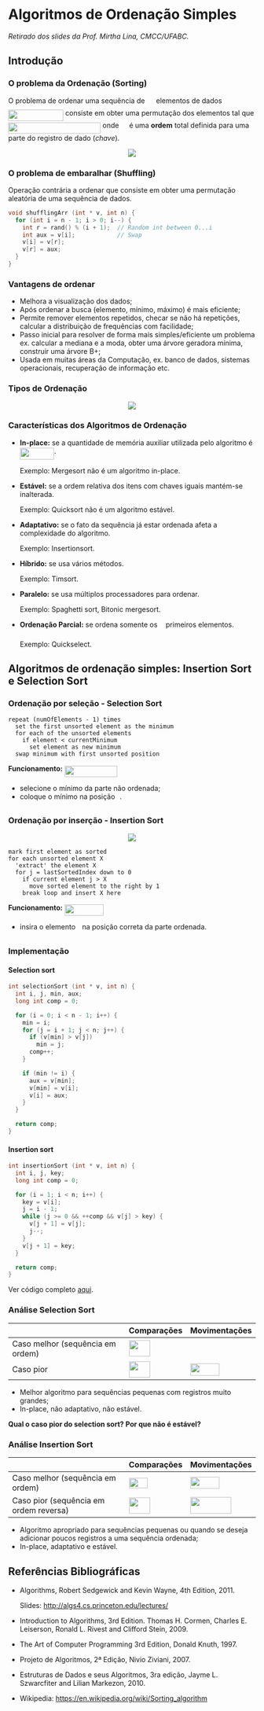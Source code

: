 # Algoritmos de Ordenação Simples
*Retirado dos slides da Prof. Mirtha Lina, CMCC/UFABC.*

## Introdução

### O problema da Ordenação (Sorting)

O problema de ordenar uma sequência de <img src="https://rawgit.com/alessandrojean/AED-I-2018.1/master/classes/laboratory/2018.04.16/svgs/f9c4988898e7f532b9f826a75014ed3c.svg?invert_in_darkmode" align=middle width=14.999985000000004pt height=22.46574pt/> elementos de dados
<img src="https://rawgit.com/alessandrojean/AED-I-2018.1/master/classes/laboratory/2018.04.16/svgs/7f87882c32a8644b5ee7bcd81d136217.svg?invert_in_darkmode" align=middle width=112.33661999999998pt height=22.831379999999992pt/> consiste em obter uma permutação dos elementos
tal que <img src="https://rawgit.com/alessandrojean/AED-I-2018.1/master/classes/laboratory/2018.04.16/svgs/0c5d7113e1b354239746f818a2b83a5c.svg?invert_in_darkmode" align=middle width=188.145705pt height=22.831379999999992pt/> onde <img src="https://rawgit.com/alessandrojean/AED-I-2018.1/master/classes/laboratory/2018.04.16/svgs/c85a67d18322c7784f40a29a9fd19c86.svg?invert_in_darkmode" align=middle width=12.785520000000004pt height=20.908799999999992pt/> é uma
**ordem** total definida para uma parte do registro de dado (*chave*).

<p align="center">
  <img src="img/img1.png">
</p>

### O problema de embaralhar (Shuffling)

Operação contrária a ordenar que consiste em obter uma permutação
aleatória de uma sequência de dados.

```c
void shufflingArr (int * v, int n) {
  for (int i = n - 1; i > 0; i--) {
    int r = rand() % (i + 1);  // Random int between 0...i
    int aux = v[i];            // Swap
    v[i] = v[r];
    v[r] = aux;
  }
}
```

### Vantagens de ordenar

- Melhora a visualização dos dados;
- Após ordenar a busca (elemento, mínimo, máximo) é mais eficiente;
- Permite remover elementos repetidos, checar se não há repetições,
calcular a distribuição de frequências com facilidade;
- Passo inicial para resolver de forma mais simples/eficiente um problema
ex. calcular a mediana e a moda, obter uma árvore geradora mínima,
construir uma árvore B+;
- Usada em muitas áreas da Computação, ex. banco de dados, sistemas
operacionais, recuperação de informação etc.

### Tipos de Ordenação

<p align="center">
  <img src="img/img2.png">
</p>

### Características dos Algoritmos de Ordenação

- **In-place:** se a quantidade de memória auxiliar utilizada
pelo algoritmo é <img src="https://rawgit.com/alessandrojean/AED-I-2018.1/master/classes/laboratory/2018.04.16/svgs/9cf64727487f57b15f4c7a257f1dbaca.svg?invert_in_darkmode" align=middle width=69.66613500000001pt height=24.65759999999998pt/>.

  Exemplo: Mergesort não é um algoritmo in-place.
- **Estável:** se a ordem relativa dos itens com chaves iguais
mantém-se inalterada.

  Exemplo: Quicksort não é um algoritmo estável.
- **Adaptativo:** se o fato da sequência já estar ordenada
afeta a complexidade do algoritmo.

  Exemplo: Insertionsort.
- **Híbrido:** se usa vários métodos.

  Exemplo: Timsort.
- **Paralelo:** se usa múltiplos processadores para ordenar.

  Exemplo: Spaghetti sort, Bitonic mergesort.
- **Ordenação Parcial:** se ordena somente os <img src="https://rawgit.com/alessandrojean/AED-I-2018.1/master/classes/laboratory/2018.04.16/svgs/63bb9849783d01d91403bc9a5fea12a2.svg?invert_in_darkmode" align=middle width=9.075495000000004pt height=22.831379999999992pt/> primeiros elementos.

  Exemplo: Quickselect.

## Algoritmos de ordenação simples: Insertion Sort e Selection Sort

### Ordenação por seleção - Selection Sort

    repeat (numOfElements - 1) times
      set the first unsorted element as the minimum
      for each of the unsorted elements
        if element < currentMinimum
          set element as new minimum
      swap minimum with first unsorted position

**Funcionamento:** <img src="https://rawgit.com/alessandrojean/AED-I-2018.1/master/classes/laboratory/2018.04.16/svgs/7438fba87b414f019f8f961deccdb574.svg?invert_in_darkmode" align=middle width=107.76711pt height=22.831379999999992pt/>

- selecione o mínimo da parte não ordenada;
- coloque o mínimo na posição <img src="https://rawgit.com/alessandrojean/AED-I-2018.1/master/classes/laboratory/2018.04.16/svgs/77a3b857d53fb44e33b53e4c8b68351a.svg?invert_in_darkmode" align=middle width=5.663295000000005pt height=21.683310000000006pt/>.

### Ordenação por inserção - Insertion Sort

<p align="center">
  <img src="img/img4.png">
</p>

    mark first element as sorted
    for each unsorted element X
      'extract' the element X
      for j = lastSortedIndex down to 0
        if current element j > X
          move sorted element to the right by 1
        break loop and insert X here

**Funcionamento:** <img src="https://rawgit.com/alessandrojean/AED-I-2018.1/master/classes/laboratory/2018.04.16/svgs/6f4848aec060e6a7fedab930cd6cfc5e.svg?invert_in_darkmode" align=middle width=79.45674pt height=22.831379999999992pt/>

- insira o elemento <img src="https://rawgit.com/alessandrojean/AED-I-2018.1/master/classes/laboratory/2018.04.16/svgs/77a3b857d53fb44e33b53e4c8b68351a.svg?invert_in_darkmode" align=middle width=5.663295000000005pt height=21.683310000000006pt/> na posição correta da parte ordenada.

### Implementação

#### Selection sort

```c
int selectionSort (int * v, int n) {
  int i, j, min, aux;
  long int comp = 0;

  for (i = 0; i < n - 1; i++) {
    min = i;
    for (j = i + 1; j < n; j++) {
      if (v[min] > v[j])
        min = j;
      comp++;
    }

    if (min != i) {
      aux = v[min];
      v[min] = v[i];
      v[i] = aux;
    }
  }

  return comp;
}
```

#### Insertion sort

```c
int insertionSort (int * v, int n) {
  int i, j, key;
  long int comp = 0;

  for (i = 1; i < n; i++) {
    key = v[i];
    j = i - 1;
    while (j >= 0 && ++comp && v[j] > key) {
      v[j + 1] = v[j];
      j--;
    }
    v[j + 1] = key;
  }

  return comp;
}
```

Ver código completo [aqui](basic-sorting.c).

### Análise Selection Sort

|                                  | Comparações          | Movimentações |
| -------------------------------- | -------------------- | ------------- |
| Caso melhor (sequência em ordem) | <img src="https://rawgit.com/alessandrojean/AED-I-2018.1/master/classes/laboratory/2018.04.16/svgs/084046dbf113a7e22863c6df7d642f7a.svg?invert_in_darkmode" align=middle width=43.352759999999996pt height=33.20559pt/> | <img src="https://rawgit.com/alessandrojean/AED-I-2018.1/master/classes/laboratory/2018.04.16/svgs/29632a9bf827ce0200454dd32fc3be82.svg?invert_in_darkmode" align=middle width=8.219277000000005pt height=21.18732pt/>           |
| Caso pior                        | <img src="https://rawgit.com/alessandrojean/AED-I-2018.1/master/classes/laboratory/2018.04.16/svgs/084046dbf113a7e22863c6df7d642f7a.svg?invert_in_darkmode" align=middle width=43.352759999999996pt height=33.20559pt/> | <img src="https://rawgit.com/alessandrojean/AED-I-2018.1/master/classes/laboratory/2018.04.16/svgs/c08d70993ad73e9a2a21ba3e69382175.svg?invert_in_darkmode" align=middle width=59.182035000000006pt height=24.65759999999998pt/>    |

- Melhor algoritmo para sequências pequenas com registros muito grandes;
- In-place, não adaptativo, não estável.

**Qual o caso pior do selection sort? Por que não é estável?**

### Análise Insertion Sort

|                                        | Comparações          | Movimentações |
| -------------------------------------- | -------------------- | ----------------------- |
| Caso melhor (sequência em ordem)       | <img src="https://rawgit.com/alessandrojean/AED-I-2018.1/master/classes/laboratory/2018.04.16/svgs/3eeee545b1fbecf1f5a508b7304d7d5c.svg?invert_in_darkmode" align=middle width=38.17737pt height=21.18732pt/>              | <img src="https://rawgit.com/alessandrojean/AED-I-2018.1/master/classes/laboratory/2018.04.16/svgs/e99c1ddba901290ecfa9a7a74788b495.svg?invert_in_darkmode" align=middle width=59.182035000000006pt height=24.65759999999998pt/>                         |
| Caso pior (sequência em ordem reversa) | <img src="https://rawgit.com/alessandrojean/AED-I-2018.1/master/classes/laboratory/2018.04.16/svgs/19596a4474d46270353bb2e8ea8fbe77.svg?invert_in_darkmode" align=middle width=43.352759999999996pt height=33.20559pt/> | <img src="https://rawgit.com/alessandrojean/AED-I-2018.1/master/classes/laboratory/2018.04.16/svgs/1388a119c053b4782241cb099ea3755b.svg?invert_in_darkmode" align=middle width=83.539665pt height=33.459689999999995pt/> |

- Algoritmo apropriado para sequências pequenas ou quando se deseja
adicionar poucos registros a uma sequência ordenada;
- In-place, adaptativo e estável.

## Referências Bibliográficas

- Algorithms, Robert Sedgewick and Kevin Wayne, 4th Edition, 2011.

  Slides: http://algs4.cs.princeton.edu/lectures/
- Introduction to Algorithms, 3rd Edition. Thomas H. Cormen, Charles E. 
Leiserson, Ronald L. Rivest and Clifford Stein, 2009.
- The Art of Computer Programming 3rd Edition, Donald Knuth, 1997.
- Projeto de Algoritmos, 2ª Edição, Nivio Ziviani, 2007.
- Estruturas de Dados e seus Algoritmos, 3ra edição, Jayme L.
Szwarcfiter and Lilian Markezon, 2010.
- Wikipedia: https://en.wikipedia.org/wiki/Sorting_algorithm